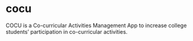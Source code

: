 # cocu
COCU is a Co-curricular Activities Management App to increase college students’ participation in co-curricular activities.
